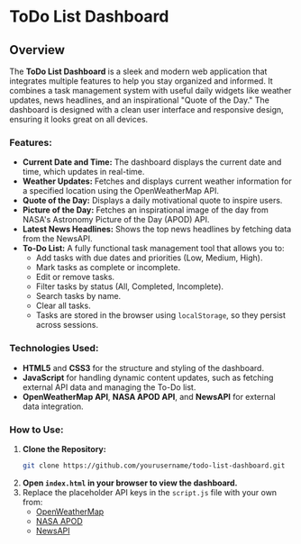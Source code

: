 # ToDo List Dashboard

## Overview
The **ToDo List Dashboard** is a sleek and modern web application that integrates multiple features to help you stay organized and informed. It combines a task management system with useful daily widgets like weather updates, news headlines, and an inspirational "Quote of the Day." The dashboard is designed with a clean user interface and responsive design, ensuring it looks great on all devices.

### Features:
- **Current Date and Time:** The dashboard displays the current date and time, which updates in real-time.
- **Weather Updates:** Fetches and displays current weather information for a specified location using the OpenWeatherMap API.
- **Quote of the Day:** Displays a daily motivational quote to inspire users.
- **Picture of the Day:** Fetches an inspirational image of the day from NASA's Astronomy Picture of the Day (APOD) API.
- **Latest News Headlines:** Shows the top news headlines by fetching data from the NewsAPI.
- **To-Do List:** A fully functional task management tool that allows you to:
  - Add tasks with due dates and priorities (Low, Medium, High).
  - Mark tasks as complete or incomplete.
  - Edit or remove tasks.
  - Filter tasks by status (All, Completed, Incomplete).
  - Search tasks by name.
  - Clear all tasks.
  - Tasks are stored in the browser using `localStorage`, so they persist across sessions.

### Technologies Used:
- **HTML5** and **CSS3** for the structure and styling of the dashboard.
- **JavaScript** for handling dynamic content updates, such as fetching external API data and managing the To-Do list.
- **OpenWeatherMap API**, **NASA APOD API**, and **NewsAPI** for external data integration.

### How to Use:
1. **Clone the Repository:**
   ```bash
   git clone https://github.com/yourusername/todo-list-dashboard.git
   ```
2. **Open `index.html` in your browser to view the dashboard.**
3. Replace the placeholder API keys in the `script.js` file with your own from:
   - [OpenWeatherMap](https://openweathermap.org/)
   - [NASA APOD](https://api.nasa.gov/)
   - [NewsAPI](https://newsapi.org/)
